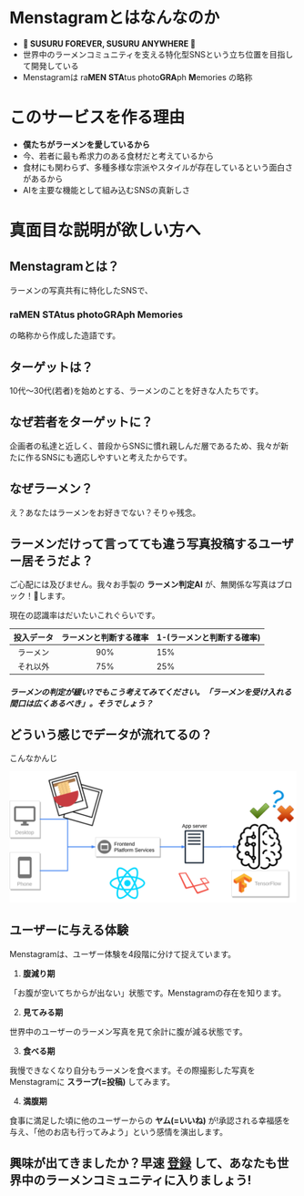 # Menstagramとはなんなのか

- **🍜 SUSURU FOREVER, SUSURU ANYWHERE 🍜**
- 世界中のラーメンコミュニティを支える特化型SNSという立ち位置を目指して開発している
- Menstagramは ra**MEN** **STA**tus photo**GRA**ph **M**emories の略称

# このサービスを作る理由

- **僕たちがラーメンを愛しているから**
- 今、若者に最も希求力のある食材だと考えているから
- 食材にも関わらず、多種多様な宗派やスタイルが存在しているという面白さがあるから
- AIを主要な機能として組み込むSNSの真新しさ

# 真面目な説明が欲しい方へ

## Menstagramとは？

ラーメンの写真共有に特化したSNSで、

### ra**MEN** **STA**tus photo**GRA**ph **M**emories 

の略称から作成した造語です。

## ターゲットは？

10代〜30代(若者)を始めとする、ラーメンのことを好きな人たちです。

## なぜ若者をターゲットに？

企画者の私達と近しく、普段からSNSに慣れ親しんだ層であるため、我々が新たに作るSNSにも適応しやすいと考えたからです。

## なぜラーメン？

え？あなたはラーメンをお好きでない？そりゃ残念。

## ラーメンだけって言ってても違う写真投稿するユーザー居そうだよ？

ご心配には及びません。我々お手製の **ラーメン判定AI** が、無関係な写真はブロック！🙅します。

現在の認識率はだいたいこれぐらいです。

|投入データ|ラーメンと判断する確率|1-(ラーメンと判断する確率)|
|:--------:|:---------------------:|:------------------------|
|ラーメン|90%|15%|
|それ以外|75%|25%|

##### ラーメンの判定が緩い?でもこう考えてみてください。「ラーメンを受け入れる間口は広くあるべき」。そうでしょう？

## どういう感じでデータが流れてるの？

こんなかんじ

<img src="./images/tech/zakkuri-system.png" width="700">

## ユーザーに与える体験

Menstagramは、ユーザー体験を4段階に分けて捉えています。

1. **腹減り期**

「お腹が空いてちからが出ない」状態です。Menstagramの存在を知ります。

2. **見てみる期**

世界中のユーザーのラーメン写真を見て余計に腹が減る状態です。

3. **食べる期**

我慢できなくなり自分もラーメンを食べます。その際撮影した写真をMenstagramに **スラープ(=投稿)** してみます。

4. **満腹期**

食事に満足した頃に他のユーザーからの **ヤム(=いいね)** が!承認される幸福感を与え、「他のお店も行ってみよう」という感情を演出します。

## 興味が出てきましたか？早速 [登録]() して、あなたも世界中のラーメンコミュニティに入りましょう!
